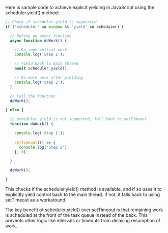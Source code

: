  Here is sample code to achieve explicit yielding in JavaScript using the scheduler.yield() method:

```js
// Check if scheduler.yield is supported
if ('scheduler' in window && 'yield' in scheduler) {

  // Define an async function
  async function doWork() {

    // Do some initial work
    console.log('Step 1');

    // Yield back to main thread
    await scheduler.yield();

    // Do more work after yielding
    console.log('Step 2'); 
  }

  // Call the function
  doWork();

} else {

  // scheduler.yield is not supported, fall back to setTimeout
  function doWork() {

    console.log('Step 1');
    
    setTimeout(() => {
      console.log('Step 2');
    }, 0);

  }

  doWork();

}
```

This checks if the scheduler.yield() method is available, and if so uses it to explicitly yield control back to the main thread. If not, it falls back to using setTimeout as a workaround.

The key benefit of scheduler.yield() over setTimeout is that remaining work is scheduled at the front of the task queue instead of the back. This prevents other logic like intervals or timeouts from delaying resumption of work.